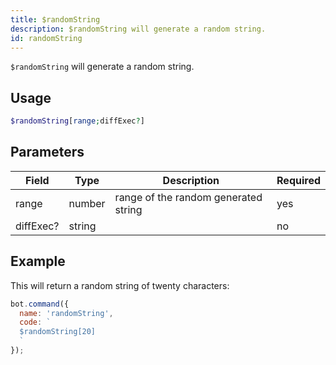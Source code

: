 ```yaml
---
title: $randomString 
description: $randomString will generate a random string.
id: randomString
---
```


`$randomString` will generate a random string.

## Usage

```php
$randomString[range;diffExec?]
```

## Parameters 


| Field     | Type   | Description                          | Required |
| --------- | ------ | ------------------------------------ | -------- |
| range     | number | range of the random generated string | yes      |
| diffExec? | string |                                      | no       |


## Example

This will return a random string of twenty characters:

```javascript
bot.command({
  name: 'randomString',
  code: `
  $randomString[20]
  `
});
```
